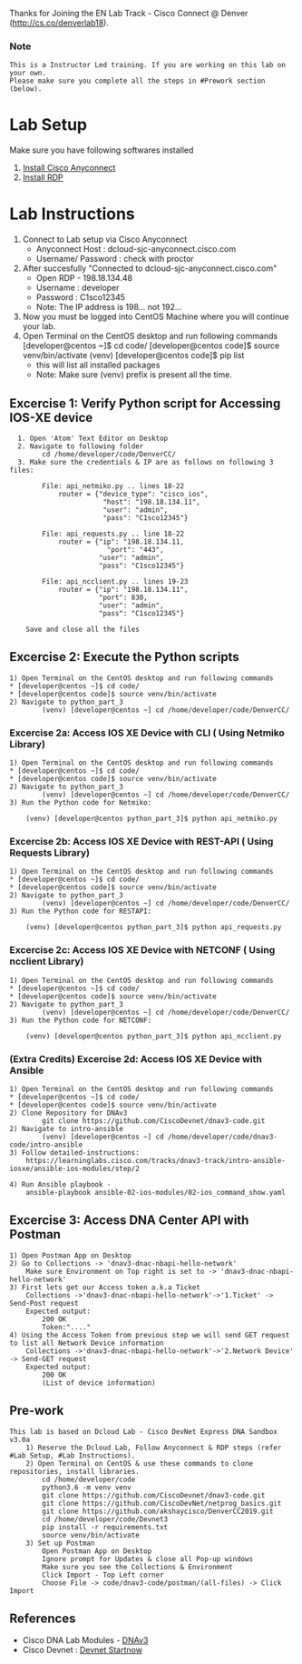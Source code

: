 Thanks for Joining the EN Lab Track - Cisco Connect @ Denver (http://cs.co/denverlab18).
### Note
	This is a Instructor Led training. If you are working on this lab on your own. 
	Please make sure you complete all the steps in #Prework section (below).

# Lab Setup 
Make sure you have following softwares installed
  1. [Install Cisco Anyconnect](https://developer.cisco.com/site/sandbox/anyconnect/)
  2. [Install RDP](https://docs.microsoft.com/en-us/windows-server/remote/remote-desktop-services/clients/remote-desktop-clients)

  
# Lab Instructions
  1. Connect to Lab setup via Cisco Anyconnect
       * Anyconnect Host : dcloud-sjc-anyconnect.cisco.com
       * Username/ Password : check with proctor
  2. After succesfully "Connected to dcloud-sjc-anyconnect.cisco.com"
       * Open RDP - 198.18.134.48
       * Username : developer
       * Password : C1sco12345
       * Note: The IP address is 198... not 192...   
  3. Now you must be logged into CentOS Machine where you will continue your lab.
  4. Open Terminal on the CentOS desktop and run following commands
        [developer@centos ~]$ cd code/
        [developer@centos code]$ source venv/bin/activate
        (venv) [developer@centos code]$ pip list
        * this will list all installed packages 
        * Note: Make sure (venv) prefix is present all the time.
 ## Excercise 1:  Verify Python script for Accessing IOS-XE device
      1. Open 'Atom' Text Editor on Desktop
      2. Navigate to following folder 
            cd /home/developer/code/DenverCC/
      3. Make sure the credentials & IP are as follows on following 3 files:
      
            File: api_netmiko.py .. lines 18-22
                router = {"device_type": "cisco_ios",
                           "host": "198.18.134.11",
                           "user": "admin",
                           "pass": "C1sco12345"}
			   
            File: api_requests.py .. line 18-22
                router = {"ip": "198.18.134.11,
	                        "port": "443",
                          "user": "admin",
                          "pass": "C1sco12345"}
			  
            File: api_ncclient.py .. lines 19-23
                router = {"ip": "198.18.134.11",
                          "port": 830,
                          "user": "admin",
                          "pass": "C1sco12345"}

	    Save and close all the files
   ## Excercise 2: Execute the Python scripts
   	1) Open Terminal on the CentOS desktop and run following commands
	* [developer@centos ~]$ cd code/
	* [developer@centos code]$ source venv/bin/activate
	2) Navigate to python_part_3
            (venv) [developer@centos ~] cd /home/developer/code/DenverCC/
	    
   ### Excercise 2a: Access IOS XE Device with CLI ( Using Netmiko Library)
   	1) Open Terminal on the CentOS desktop and run following commands
	* [developer@centos ~]$ cd code/
	* [developer@centos code]$ source venv/bin/activate
	2) Navigate to python_part_3
            (venv) [developer@centos ~] cd /home/developer/code/DenverCC/
	3) Run the Python code for Netmiko:
	
		(venv) [developer@centos python_part_3]$ python api_netmiko.py
		
   ### Excercise 2b: Access IOS XE Device with REST-API ( Using Requests Library)
   	1) Open Terminal on the CentOS desktop and run following commands
	* [developer@centos ~]$ cd code/
	* [developer@centos code]$ source venv/bin/activate
	2) Navigate to python_part_3
            (venv) [developer@centos ~] cd /home/developer/code/DenverCC/
	3) Run the Python code for RESTAPI:
	
		(venv) [developer@centos python_part_3]$ python api_requests.py
		
   ### Excercise 2c: Access IOS XE Device with NETCONF ( Using ncclient Library)
   	1) Open Terminal on the CentOS desktop and run following commands
	* [developer@centos ~]$ cd code/
	* [developer@centos code]$ source venv/bin/activate
	2) Navigate to python_part_3
            (venv) [developer@centos ~] cd /home/developer/code/DenverCC/
	3) Run the Python code for NETCONF:
	
		(venv) [developer@centos python_part_3]$ python api_ncclient.py	

   ### (Extra Credits) Excercise 2d: Access IOS XE Device with Ansible 
   	1) Open Terminal on the CentOS desktop and run following commands
	* [developer@centos ~]$ cd code/
	* [developer@centos code]$ source venv/bin/activate
	2) Clone Repository for DNAv3
			git clone https://github.com/CiscoDevnet/dnav3-code.git
	2) Navigate to intro-ansible
            (venv) [developer@centos ~] cd /home/developer/code/dnav3-code/intro-ansible
	3) Follow detailed-instructions: 
		https://learninglabs.cisco.com/tracks/dnav3-track/intro-ansible-iosxe/ansible-ios-modules/step/2
		
	4) Run Ansible playbook - 
		ansible-playbook ansible-02-ios-modules/02-ios_command_show.yaml
 
 ## Excercise 3: Access DNA Center API with Postman
  	1) Open Postman App on Desktop
	2) Go to Collections -> 'dnav3-dnac-nbapi-hello-network'
		Make sure Environment on Top right is set to -> 'dnav3-dnac-nbapi-hello-network'
	3) First lets get our Access token a.k.a Ticket
		Collections ->'dnav3-dnac-nbapi-hello-network'->'1.Ticket' -> Send-Post request
		Expected output:
			200 OK 
			Token:"...."
	4) Using the Access Token from previous step we will send GET request to list all Network Device information
		Collections ->'dnav3-dnac-nbapi-hello-network'->'2.Network Device' -> Send-GET request
		Expected output:
			200 OK 
			(List of device information)
## Pre-work
	This lab is based on Dcloud Lab - Cisco DevNet Express DNA Sandbox v3.0a
		1) Reserve the Dcloud Lab, Follow Anyconnect & RDP steps (refer #Lab Setup, #Lab Instructions).
		2) Open Terminal on CentOS & use these commands to clone repositories, install libraries.
			cd /home/developer/code
			python3.6 -m venv venv
			git clone https://github.com/CiscoDevnet/dnav3-code.git
			git clone https://github.com/CiscoDevNet/netprog_basics.git 
			git clone https://github.com/akshaycisco/DenverCC2019.git
			cd /home/developer/code/Devnet3
			pip install -r requirements.txt 
			source venv/bin/activate
		3) Set up Postman
			Open Postman App on Desktop
			Ignore prompt for Updates & close all Pop-up windows
			Make sure you see the Collections & Environment
			Click Import - Top Left corner
			Choose File -> code/dnav3-code/postman/(all-files) -> Click Import
## References 
  - Cisco DNA Lab Modules - [DNAv3](https://learninglabs.cisco.com/tracks/dnav3-track)
  - Cisco Devnet : [Devnet Startnow](https://developer.cisco.com/startnow/)
	
   
        
        
